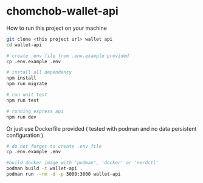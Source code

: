 # chomchob-wallet-api

How to run this project on your machine

```bash
git clone <this project url> wallet api
cd wallet-api

# create .env file from .env.example provided
cp .env.example .env

# install all dependency
npm install
npm run migrate

# run unit test
npm run test

# running express api
npm run dev
```
Or just use Dockerfile provided ( tested with podman and no data persistent configuration )

```bash
# do not forget to create .env file
cp .env.example .env

#build docker image with 'podman', 'docker' or 'nerdctl'
podman build -t wallet-api .
podman run --rm -d -p 3000:3000 wallet-api
```